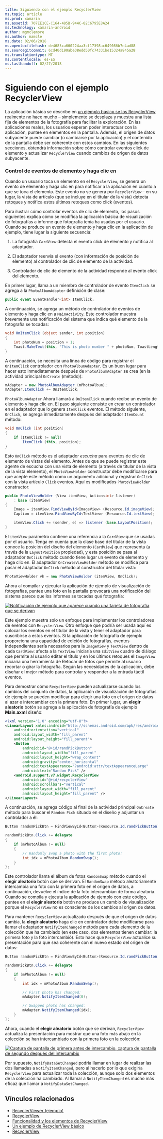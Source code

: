 ```yaml
---
title: Siguiendo con el ejemplo RecyclerView
ms.topic: article
ms.prod: xamarin
ms.assetid: 707EE1CE-C164-485B-944C-82C6795E8A24
ms.technology: xamarin-android
author: mgmclemore
ms.author: mamcle
ms.date: 02/06/2018
ms.openlocfilehash: de4683ca660224aa3cf17398ac649086b7e4ad88
ms.sourcegitcommit: 6cd40d190abe38edd50fc74331be15324a845a28
ms.translationtype: MT
ms.contentlocale: es-ES
ms.lasthandoff: 02/27/2018
---
```

# <a name="extending-the-recyclerview-example"></a>Siguiendo con el ejemplo RecyclerView


La aplicación básica se describe en [un ejemplo básico se los RecyclerView](~/android/user-interface/layouts/recycler-view/recyclerview-example.md) realmente no hace mucho &ndash; simplemente se desplaza y muestra una lista fija de elementos de la fotografía para facilitar la exploración. En las aplicaciones reales, los usuarios esperan poder interactuar con la aplicación, puntee en elementos en la pantalla. Además, el origen de datos subyacente puede cambiar (o cambiarse por la aplicación) y el contenido de la pantalla debe ser coherente con estos cambios. En las siguientes secciones, obtendrá información sobre cómo controlar eventos click de elemento y actualizar `RecyclerView` cuando cambios de origen de datos subyacente.

<a name="itemclick" />

### <a name="handling-item-click-events"></a>Control de eventos de elemento y haga clic en

Cuando un usuario toca un elemento en el `RecyclerView`, se genera un evento de elemento y haga clic en para notificar a la aplicación en cuanto a que se toca el elemento. Este evento no se genera por `RecyclerView` &ndash; en su lugar, la vista de artículo (que se incluye en el titular de la vista) detecta retoques y notifica estos últimos retoques como click (eventos).

Para ilustrar cómo controlar eventos de clic de elemento, los pasos siguientes explica cómo se modifica la aplicación básica de visualización de fotografías a informe qué fotografía tenía ha usadas por el usuario. Cuando se produce un evento de elemento y haga clic en la aplicación de ejemplo, tiene lugar la siguiente secuencia:

1.  La fotografía `CardView` detecta el evento click de elemento y notifica al adaptador.

2.  El adaptador reenvía el evento (con información de posición de elemento) al controlador de clic de elemento de la actividad.

3.  Controlador de clic de elemento de la actividad responde al evento click del elemento.

En primer lugar, llama a un miembro de controlador de evento `ItemClick` se agrega a la `PhotoAlbumAdapter` definición de clase:

```csharp
public event EventHandler<int> ItemClick;
```

A continuación, se agrega un método de controlador de eventos de elemento y haga clic en a `MainActivity`.
Este controlador muestra brevemente una notificación del sistema que indica qué elemento de la fotografía se tocadas:

```csharp
void OnItemClick (object sender, int position)
{
    int photoNum = position + 1;
    Toast.MakeText(this, "This is photo number " + photoNum, ToastLength.Short).Show();
}

```

A continuación, se necesita una línea de código para registrar el `OnItemClick` controlador con `PhotoAlbumAdapter`. Es un buen lugar para hacer esto inmediatamente después de `PhotoAlbumAdapter` se crea (en la actividad principal `OnCreate` (método)):

```csharp
mAdapter = new PhotoAlbumAdapter (mPhotoAlbum);
mAdapter.ItemClick += OnItemClick;

```

`PhotoAlbumAdapter` Ahora llamará a `OnItemClick` cuando recibe un evento de elemento y haga clic en. El paso siguiente consiste en crear un controlador en el adaptador que lo genera `ItemClick` eventos. El método siguiente, `OnClick`, se agrega inmediatamente después del adaptador `ItemCount` método:

```csharp
void OnClick (int position)
{
    if (ItemClick != null)
        ItemClick (this, position);
}
```

Esto `OnClick` método es el adaptador *escucha* para eventos de clic de elemento de vistas del elemento. Antes de que se puede registrar este agente de escucha con una vista de elemento (a través de titular de la vista de la vista elemento), el `PhotoViewHolder` constructor debe modificarse para que acepte este método como un argumento adicional y registrar `OnClick` con la vista artículo `Click` eventos.
Aquí es modificados `PhotoViewHolder` constructor:

```csharp
public PhotoViewHolder (View itemView, Action<int> listener)
    : base (itemView)
{
    Image = itemView.FindViewById<ImageView> (Resource.Id.imageView);
    Caption = itemView.FindViewById<TextView> (Resource.Id.textView);

    itemView.Click += (sender, e) => listener (base.LayoutPosition);
}

```

El `itemView` parámetro contiene una referencia a la `CardView` que se usadas por el usuario. Tenga en cuenta que la clase base del titular de la vista conoce la posición del diseño del elemento (`CardView`) que representa (a través de la `LayoutPosition` propiedad), y esta posición se pasa al adaptador `OnClick` método cuando tiene lugar un evento de elemento y haga clic en. El adaptador `OnCreateViewHolder` método se modifica para pasar el adaptador `OnClick` método al constructor del titular vista:

```csharp
PhotoViewHolder vh = new PhotoViewHolder (itemView, OnClick);
```

Ahora al compilar y ejecutar la aplicación de ejemplo de visualización de fotografías, puntee una foto en la pantalla provocará una notificación del sistema parece que los informes se tocadas qué fotografía:

[ ![Notificación de ejemplo que aparece cuando una tarjeta de fotografía que se derivan](extending-the-example-images/01-photo-selected-sml.png)](extending-the-example-images/01-photo-selected.png)

Este ejemplo muestra solo un enfoque para implementar los controladores de eventos con `RecyclerView`. Otro enfoque que podría ser usada aquí es colocar los eventos en el titular de la vista y tener el adaptador para suscribirse a estos eventos. Si la aplicación de fotografía de ejemplo proporciona una capacidad de edición de fotografías, eventos independientes sería necesarios para la `ImageView` y `TextView` dentro de cada `CardView`: afecta a la `TextView` iniciaría una `EditView` cuadro de diálogo que permite al usuario editar el título y en los últimos retoques el `ImageView` iniciaría una herramienta de Retocar de fotos que permite al usuario recortar o girar la fotografía. Según las necesidades de la aplicación, debe diseñar el mejor método para controlar y responder a la entrada táctil eventos.

Para demostrar cómo `RecyclerView` pueden actualizarse cuando los cambios del conjunto de datos, la aplicación de visualización de fotografías de ejemplo se pueden modificar para elegir una foto en el origen de datos al azar e intercambiar con la primera foto. En primer lugar, un **elegir aleatorio** botón se agrega a la aplicación de fotografía de ejemplo **Main.axml** diseño:

```xml
<?xml version="1.0" encoding="utf-8"?>
<LinearLayout xmlns:android="http://schemas.android.com/apk/res/android"
    android:orientation="vertical"
    android:layout_width="fill_parent"
    android:layout_height="fill_parent">
    <Button
        android:id="@+id/randPickButton"
        android:layout_width="fill_parent"
        android:layout_height="wrap_content"
        android:gravity="center_horizontal"
        android:textAppearance="?android:attr/textAppearanceLarge"
        android:text="Random Pick" />
    <android.support.v7.widget.RecyclerView
        android:id="@+id/recyclerView"
        android:scrollbars="vertical"
        android:layout_width="fill_parent"
        android:layout_height="fill_parent" />
</LinearLayout>
```

A continuación, se agrega código al final de la actividad principal `OnCreate` método para buscar el `Random Pick` situado en el diseño y adjuntar un controlador a él:

```csharp
Button randomPickBtn = FindViewById<Button>(Resource.Id.randPickButton);

randomPickBtn.Click += delegate
{
    if (mPhotoAlbum != null)
    {
        // Randomly swap a photo with the first photo:
        int idx = mPhotoAlbum.RandomSwap();
    }
};

```

Este controlador llama el álbum de fotos `RandomSwap` método cuando el **elegir aleatorio** botón que se derivan. El `RandomSwap` método aleatoriamente intercambia una foto con la primera foto en el origen de datos, a continuación, devuelve el índice de la foto intercambian de forma aleatoria. Cuando se compila y ejecuta la aplicación de ejemplo con este código, puntee en el **elegir aleatorio** botón no produce un cambio de visualización porque el `RecyclerView` no es consciente de los cambios al origen de datos.

Para mantener `RecyclerView` actualizado después de que el origen de datos cambia, la **elegir aleatorio** haga clic en controlador debe modificarse para llamar el adaptador `NotifyItemChanged` método para cada elemento de la colección que ha cambiado (en este caso, dos elementos tienen cambiar: la primera foto y la foto intercambió). Esto hace que `RecyclerView` actualice su presentación para que sea coherente con el nuevo estado del origen de datos:

```csharp
Button randomPickBtn = FindViewById<Button>(Resource.Id.randPickButton);

randomPickBtn.Click += delegate
{
    if (mPhotoAlbum != null)
    {
        int idx = mPhotoAlbum.RandomSwap();

        // First photo has changed:
        mAdapter.NotifyItemChanged(0);

        // Swapped photo has changed:
        mAdapter.NotifyItemChanged(idx);
    }
};

```

Ahora, cuando el **elegir aleatorio** botón que se derivan, `RecyclerView` actualiza la presentación para mostrar que una foto más abajo en la colección se han intercambiado con la primera foto en la colección:

[ ![Captura de pantalla de primera antes de intercambio, captura de pantalla de segundo después del intercambio](extending-the-example-images/02-random-pick-sml.png)](extending-the-example-images/02-random-pick.png)

Por supuesto, `NotifyDataSetChanged` podría llamar en lugar de realizar las dos llamadas a `NotifyItemChanged`, pero al hacerlo por lo que exigiría `RecyclerView` para actualizar toda la colección, aunque solo dos elementos de la colección ha cambiado. Al llamar a `NotifyItemChanged` es mucho más eficaz que llamar a `NotifyDataSetChanged`.


## <a name="related-links"></a>Vínculos relacionados

- [RecyclerViewer (ejemplo)](https://developer.xamarin.com/samples/monodroid/android5.0/RecyclerViewer)
- [RecyclerView](~/android/user-interface/layouts/recycler-view/index.md)
- [Funcionalidad y los elementos de RecyclerView](~/android/user-interface/layouts/recycler-view/parts-and-functionality.md)
- [Un ejemplo de RecyclerView básico](~/android/user-interface/layouts/recycler-view/recyclerview-example.md)
- [RecyclerView](https://developer.android.com/reference/android/support/v7/widget/RecyclerView.html)
